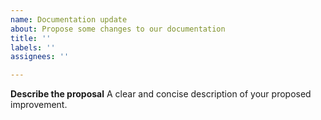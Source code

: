 ```yaml
---
name: Documentation update
about: Propose some changes to our documentation
title: ''
labels: ''
assignees: ''

---
```


**Describe the proposal**
A clear and concise description of your proposed improvement.
